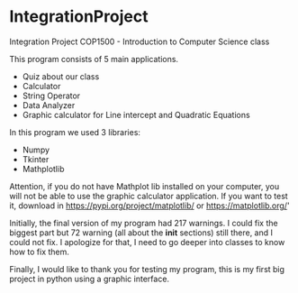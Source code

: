 # IntegrationProject
Integration Project COP1500 - Introduction to Computer Science class

This program consists of 5 main applications. 
- Quiz about our class
- Calculator
- String Operator
- Data Analyzer
- Graphic calculator for Line intercept and Quadratic Equations

In this program we used 3 libraries:
- Numpy
- Tkinter
- Mathplotlib

Attention, if you do not have Mathplot lib installed on your computer, you will not be able to use the graphic calculator application.
If you want to test it, download in https://pypi.org/project/matplotlib/ or https://matplotlib.org/'

Initially, the final version of my program had 217 warnings. I could fix the biggest part but 72 warning (all about the __init__ sections) still there, and I could not fix. I apologize for that, I need to go deeper into classes to know how to fix them.

Finally, I would like to thank you for testing my program, this is my first big project in python using a graphic interface.
